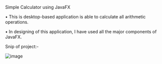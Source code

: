 Simple Calculator using JavaFX

•	This is desktop-based application is able to calculate all arithmetic operations.

•	In designing of this application, I have used all the major components of JavaFX. 

Snip of project:-

![image](https://user-images.githubusercontent.com/75301031/226849262-f1ad556e-dab4-4ddf-9894-dd152f35a6a5.png)

